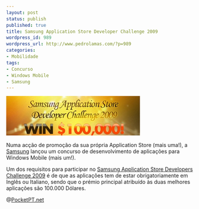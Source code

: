 ```yaml
---
layout: post
status: publish
published: true
title: Samsung Application Store Developer Challenge 2009
wordpress_id: 989
wordpress_url: http://www.pedrolamas.com/?p=989
categories:
- Mobilidade
tags:
- Concurso
- Windows Mobile
- Samsung
---
```

[![Samsung Application Store Developer Challenge 2009](wp-content/uploads/2009/10/Samsung-Application-Store-Developer-Challenge-2009.jpg "Samsung Application Store Developer Challenge 2009")](http://seller.samsungapps.com/login/signIn.as?returnURL=/main/sellerMain.as)

Numa acção de promoção da sua própria Application Store (mais uma!), a [Samsung](http://www.samsung.com) lançou um concurso de desenvolvimento de aplicações para Windows Mobile (mais um!).

Um dos requisitos para participar no [Samsung Application Store Developers Challenge 2009](http://seller.samsungapps.com/login/signIn.as?returnURL=/main/sellerMain.as) é de que as aplicações tem de estar obrigatoriamente em Inglês ou Italiano, sendo que o prémio principal atribuído às duas melhores aplicações são 100.000 Dólares.

@[PocketPT.net](http://www.pocketpt.net/forum/index.php?showtopic=30265)
